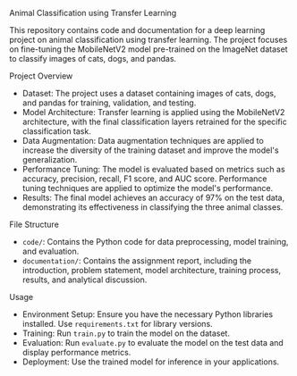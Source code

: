 Animal Classification using Transfer Learning

This repository contains code and documentation for a deep learning project on animal classification using transfer learning. The project focuses on fine-tuning the MobileNetV2 model pre-trained on the ImageNet dataset to classify images of cats, dogs, and pandas.

Project Overview
- Dataset: The project uses a dataset containing images of cats, dogs, and pandas for training, validation, and testing.
- Model Architecture: Transfer learning is applied using the MobileNetV2 architecture, with the final classification layers retrained for the specific classification task.
- Data Augmentation: Data augmentation techniques are applied to increase the diversity of the training dataset and improve the model's generalization.
- Performance Tuning: The model is evaluated based on metrics such as accuracy, precision, recall, F1 score, and AUC score. Performance tuning techniques are applied to optimize the model's performance.
- Results: The final model achieves an accuracy of 97% on the test data, demonstrating its effectiveness in classifying the three animal classes.

File Structure
- `code/`: Contains the Python code for data preprocessing, model training, and evaluation.
- `documentation/`: Contains the assignment report, including the introduction, problem statement, model architecture, training process, results, and analytical discussion.

Usage
- Environment Setup: Ensure you have the necessary Python libraries installed. Use `requirements.txt` for library versions.
- Training: Run `train.py` to train the model on the dataset.
- Evaluation: Run `evaluate.py` to evaluate the model on the test data and display performance metrics.
- Deployment: Use the trained model for inference in your applications.


